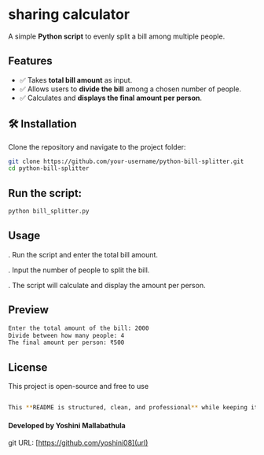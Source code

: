 #  sharing calculator

A simple **Python script** to evenly split a bill among multiple people.

##  Features

- ✅ Takes **total bill amount** as input.
- ✅ Allows users to **divide the bill** among a chosen number of people.
- ✅ Calculates and **displays the final amount per person**.

## 🛠️ Installation

Clone the repository and navigate to the project folder:

```bash
git clone https://github.com/your-username/python-bill-splitter.git
cd python-bill-splitter
```
## Run the script:
```bash
python bill_splitter.py
```

## Usage

. Run the script and enter the total bill amount.

. Input the number of people to split the bill.

. The script will calculate and display the amount per person.

## Preview

```bash
Enter the total amount of the bill: 2000
Divide between how many people: 4
The final amount per person: ₹500
```

## License

This project is open-source and free to use

```bash

This **README is structured, clean, and professional** while keeping it **cute and simple**! Let me know if you want any changes! 🚀💡

```

#### Developed by Yoshini Mallabathula

git URL: [https://github.com/yoshini08](url)




